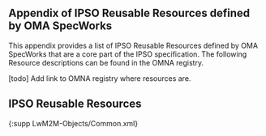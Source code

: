 ## Appendix of IPSO Reusable Resources defined by OMA SpecWorks

This appendix provides a list of IPSO Reusable Resources defined by OMA SpecWorks that are a core part of the IPSO specification. The following Resource descriptions can be found in the OMNA registry.

[todo] Add link to OMNA registry where resources are.

## IPSO Reusable Resources

{:supp LwM2M-Objects/Common.xml}
